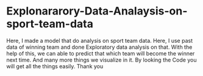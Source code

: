 # Explonararory-Data-Analaysis-on-sport-team-data
Here, I made a model that do analysis on sport team data. Here, I use past data of winning team and done Exploratory data analysis on that. 
With the help of this, we can able to predict that which team will become the winner next time. And many more things we visualize in it. By looking the
Code you will get all the things easily. 
Thank you

